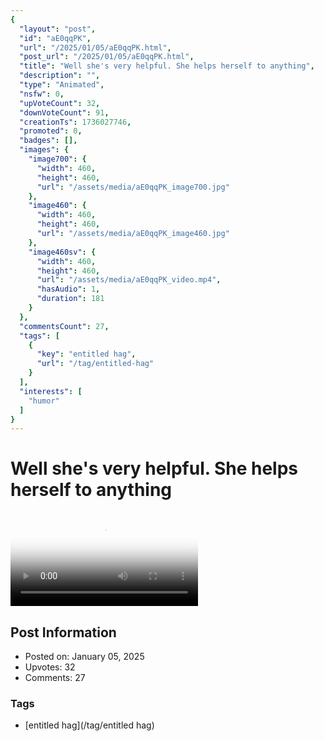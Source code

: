 ```yaml
---
{
  "layout": "post",
  "id": "aE0qqPK",
  "url": "/2025/01/05/aE0qqPK.html",
  "post_url": "/2025/01/05/aE0qqPK.html",
  "title": "Well she's very helpful. She helps herself to anything",
  "description": "",
  "type": "Animated",
  "nsfw": 0,
  "upVoteCount": 32,
  "downVoteCount": 91,
  "creationTs": 1736027746,
  "promoted": 0,
  "badges": [],
  "images": {
    "image700": {
      "width": 460,
      "height": 460,
      "url": "/assets/media/aE0qqPK_image700.jpg"
    },
    "image460": {
      "width": 460,
      "height": 460,
      "url": "/assets/media/aE0qqPK_image460.jpg"
    },
    "image460sv": {
      "width": 460,
      "height": 460,
      "url": "/assets/media/aE0qqPK_video.mp4",
      "hasAudio": 1,
      "duration": 181
    }
  },
  "commentsCount": 27,
  "tags": [
    {
      "key": "entitled hag",
      "url": "/tag/entitled-hag"
    }
  ],
  "interests": [
    "humor"
  ]
}
---
```


# Well she's very helpful. She helps herself to anything

<video controls playsinline loop poster="/assets/media/aE0qqPK_image460.jpg">
  <source src="/assets/media/aE0qqPK_video.mp4" type="video/mp4">
  Your browser does not support the video tag.
</video>

## Post Information

- Posted on: January 05, 2025
- Upvotes: 32
- Comments: 27

### Tags

- [entitled hag](/tag/entitled hag)
